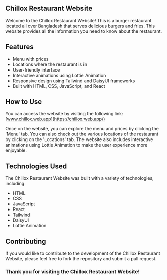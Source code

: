 ## Chillox Restaurant Website
Welcome to the Chillox Restaurant Website! This is a burger restaurant located all over Bangladesh that serves delicious burgers and fries. This website provides all the information you need to know about the restaurant.

## Features
- Menu with prices
- Locations where the restaurant is in
- User-friendly interface
- Interactive animations using Lottie Animation
- Responsive design using Tailwind and DaisyUI frameworks
- Built with HTML, CSS, JavaScript, and React

## How to Use
You can access the website by visiting the following link: [www.chillox.web.app](https://chillox.web.app/)

Once on the website, you can explore the menu and prices by clicking the 'Menu' tab. You can also check out the various locations of the restaurant by clicking on the 'Locations' tab. The website also includes interactive animations using Lottie Animation to make the user experience more enjoyable.

## Technologies Used
The Chillox Restaurant Website was built with a variety of technologies, including:

- HTML
- CSS
- JavaScript
- React
- Tailwind
- DaisyUI
- Lottie Animation

## Contributing
If you would like to contribute to the development of the Chillox Restaurant Website, please feel free to fork the repository and submit a pull request.

### Thank you for visiting the Chillox Restaurant Website! 